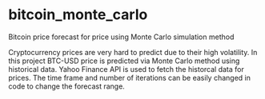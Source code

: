 # bitcoin_monte_carlo
Bitcoin price forecast for price using Monte Carlo simulation method

Cryptocurrency prices are very hard to predict due to their high volatility. 
In this project BTC-USD price is predicted via Monte Carlo method using historical data.
Yahoo Finance API is used to fetch the historcal data for prices.
The time frame and number of iterations can be easily changed in code to change the forecast range.
